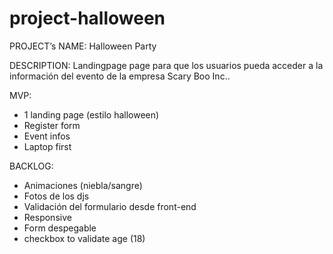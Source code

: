 # project-halloween

PROJECT’s NAME:
Halloween Party

DESCRIPTION:
Landingpage page para que los usuarios pueda acceder a la información del evento de la empresa Scary Boo Inc..

MVP:
-  1 landing page (estilo halloween)
- Register form
- Event infos
- Laptop first

BACKLOG: 
- Animaciones (niebla/sangre)
- Fotos de los djs
- Validación del formulario desde front-end
- Responsive
- Form despegable
- checkbox to validate age (18)
